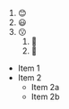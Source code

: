 1. :blush:
2. :smiley:
3. :kissing:
   1. :couplekiss:
   2. :heartbeat:
   
* Item 1
* Item 2
  * Item 2a
  * Item 2b
